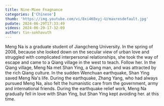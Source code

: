 ```yaml
---
title: Nine-Miee Fnagnance
categories: ['Chinese']
thumb: 'https://img.youtube.com/vi/8xi4K0xyj-U/maxresdefault.jpg'
pudate: 2024-06-29T17:33:49
videos: 2024-06-29-17-32-09
author: tin-sokhavuth
---
```

Meng Na is a graduate student of Jiangcheng University. In the spring of 2008, because she looked down on the secular view of urban love and struggled with complicated interpersonal relationships, she took the way of escape and came to a Qiang village in the west to teach. Follow her. In the Qiang village, Meng Na met Shan Ying, a Qiang man, and was attracted by the rich Qiang culture. In the sudden Wenchuan earthquake, Shan Ying saved Meng Na's life. During the earthquake, Zhang Yang, who had always pursued Meng Na, also felt the humanistic care from the government, army and international friends. During the earthquake relief work, Meng Na gradually fell in love with Shan Ying, but Shan Ying kept avoiding her. at this time.